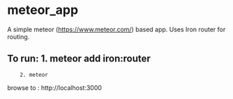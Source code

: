 # meteor_app

A simple meteor (https://www.meteor.com/) based app. Uses Iron router for routing.

To run: 1. meteor add iron:router 
--
        2. meteor 
        
browse to : http://localhost:3000
